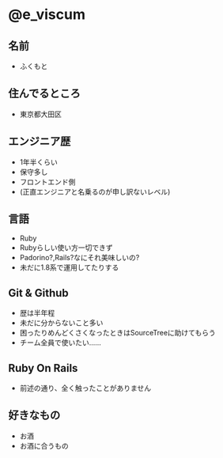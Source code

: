 # @e_viscum

## 名前
 * ふくもと

## 住んでるところ
 * 東京都大田区

## エンジニア歴
 * 1年半くらい
 * 保守多し
 * フロントエンド側
 * (正直エンジニアと名乗るのが申し訳ないレベル)

## 言語
 * Ruby
  * Rubyらしい使い方一切できず
  * Padorino?,Rails?なにそれ美味しいの?
  * 未だに1.8系で運用してたりする

## Git & Github
 * 歴は半年程
 * 未だに分からないこと多い
 * 困ったりめんどくさくなったときはSourceTreeに助けてもらう
 * チーム全員で使いたい......

## Ruby On Rails
 * 前述の通り、全く触ったことがありません

## 好きなもの
 * お酒
 * お酒に合うもの
